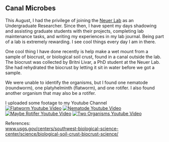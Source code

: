 ## Canal Microbes

This August, I had the privilege of joining the <a href="https://www.neuer.lab.asu.edu/">Neuer Lab</a> as an Undergraduate Researcher. Since then, I have spent my days shadowing and assisting graduate students with their projects, completing lab maintenance tasks, and writing my experiences in my lab journal. Being part of a lab is extremely rewarding. I see cool things every day I am in there. 

One cool thing I have done recently is help make a wet mount from a sample of biocrust, or biological soil crust, found in a canal outside the lab. The biocrust was collected by Britni Livar, a PhD student at the Neuer Lab. She had rehydrated the biocrust by letting it sit in water before we got a sample.

We were unable to identify the organisms, but I found one nematode (roundworm), one platyhelminth (flatworm), and one rotifer. I also found another organism that may also be a rotifer. 

I uploaded some footage to my Youtube Channel <br>
[![Flatworm Youtube Video](https://img.youtube.com/vi/<v=ENLFjQ12RSE>/hqdefault.jpg)](https://www.youtube.com/watch?v=ENLFjQ12RSE)
[![Nematode Youtube Video](https://img.youtube.com/vi/<v=UmtDnebrnVs>/hqdefault.jpg)](https://www.youtube.com/watch?v=UmtDnebrnVs)
[![Maybe Rotifer Youtube Video](https://img.youtube.com/vi/<v=S3d4lbVtCfc>/hqdefault.jpg)](https://www.youtube.com/watch?v=S3d4lbVtCfc)
[![Two Organisms Youtube Video](https://img.youtube.com/vi/<v=Yc2eIAexo2w>/hqdefault.jpg)](https://www.youtube.com/watch?v=Yc2eIAexo2w)


References: <br>
<a href="https://www.usgs.gov/centers/southwest-biological-science-center/science/biological-soil-crust-biocrust-science/">www.usgs.gov/centers/southwest-biological-science-center/science/biological-soil-crust-biocrust-science/</a>
